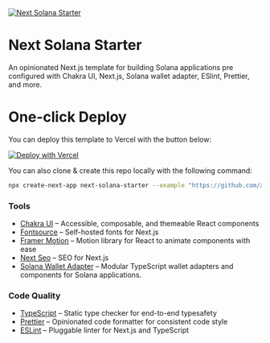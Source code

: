 <a href="https://next-solana-starter.vercel.app">
  <img alt="Next Solana Starter" src="https://user-images.githubusercontent.com/76690419/215271811-8f916458-5a14-4a89-883a-64080e890c2d.svg">
</a>

# Next Solana Starter

An opinionated Next.js template for building Solana applications pre configured with Chakra UI, Next.js, Solana wallet adapter, ESlint, Prettier, and more.

# One-click Deploy

You can deploy this template to Vercel with the button below:

[![Deploy with Vercel](https://vercel.com/button)](https://vercel.com/new/clone?repository-url=https%3A%2F%2Fgithub.com%2Favneesh0612%2Fnext-solana-starter)

You can also clone & create this repo locally with the following command:

```bash
npx create-next-app next-solana-starter --example "https://github.com/avneesh0612/next-solana-starter"
```

### Tools

- [Chakra UI](https://chakra-ui.com/) – Accessible, composable, and themeable React components
- [Fontsource](https://fontsource.org/) – Self-hosted fonts for Next.js
- [Framer Motion](https://framer.com/motion) – Motion library for React to animate components with ease
- [Next Seo](https://npmjs.com/package/next-seo) – SEO for Next.js
- [Solana Wallet Adapter](https://github.com/solana-labs/wallet-adapter) – Modular TypeScript wallet adapters and components for Solana applications.

### Code Quality

- [TypeScript](https://www.typescriptlang.org/) – Static type checker for end-to-end typesafety
- [Prettier](https://prettier.io/) – Opinionated code formatter for consistent code style
- [ESLint](https://eslint.org/) – Pluggable linter for Next.js and TypeScript

